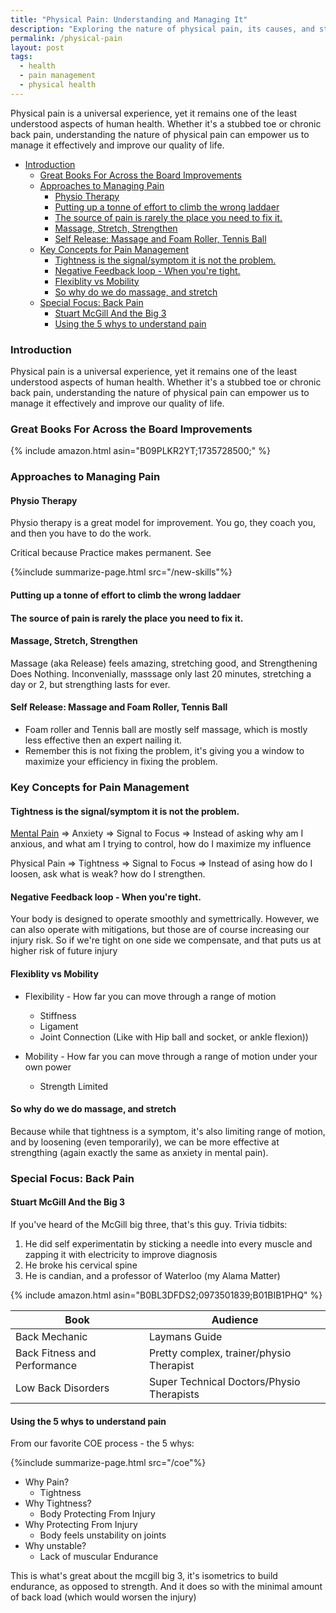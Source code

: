 ```yaml
---
title: "Physical Pain: Understanding and Managing It"
description: "Exploring the nature of physical pain, its causes, and strategies for effective management."
permalink: /physical-pain
layout: post
tags:
  - health
  - pain management
  - physical health
---
```


Physical pain is a universal experience, yet it remains one of the least understood aspects of human health. Whether it's a stubbed toe or chronic back pain, understanding the nature of physical pain can empower us to manage it effectively and improve our quality of life.

<!-- prettier-ignore-start -->
<!-- vim-markdown-toc-start -->

- [Introduction](#introduction)
  - [Great Books For Across the Board Improvements](#great-books-for-across-the-board-improvements)
  - [Approaches to Managing Pain](#approaches-to-managing-pain)
    - [Physio Therapy](#physio-therapy)
    - [Putting up a tonne of effort to climb the wrong laddaer](#putting-up-a-tonne-of-effort-to-climb-the-wrong-laddaer)
    - [The source of pain is rarely the place you need to fix it.](#the-source-of-pain-is-rarely-the-place-you-need-to-fix-it)
    - [Massage, Stretch, Strengthen](#massage-stretch-strengthen)
    - [Self Release: Massage and Foam Roller, Tennis Ball](#self-release-massage-and-foam-roller-tennis-ball)
  - [Key Concepts for Pain Management](#key-concepts-for-pain-management)
    - [Tightness is the signal/symptom it is not the problem.](#tightness-is-the-signalsymptom-it-is-not-the-problem)
    - [Negative Feedback loop - When you're tight.](#negative-feedback-loop---when-youre-tight)
    - [Flexiblity vs Mobility](#flexiblity-vs-mobility)
    - [So why do we do massage, and stretch](#so-why-do-we-do-massage-and-stretch)
  - [Special Focus: Back Pain](#special-focus-back-pain)
    - [Stuart McGill And the Big 3](#stuart-mcgill-and-the-big-3)
    - [Using the 5 whys to understand pain](#using-the-5-whys-to-understand-pain)

<!-- vim-markdown-toc-end -->
<!-- prettier-ignore-end -->

### Introduction

Physical pain is a universal experience, yet it remains one of the least understood aspects of human health. Whether it's a stubbed toe or chronic back pain, understanding the nature of physical pain can empower us to manage it effectively and improve our quality of life.

### Great Books For Across the Board Improvements

{% include amazon.html asin="B09PLKR2YT;1735728500;" %}

### Approaches to Managing Pain

#### Physio Therapy

Physio therapy is a great model for improvement. You go, they coach you, and then you have to do the work.

Critical because Practice makes permanent. See

{%include summarize-page.html src="/new-skills"%}

#### Putting up a tonne of effort to climb the wrong laddaer

#### The source of pain is rarely the place you need to fix it.

#### Massage, Stretch, Strengthen

Massage (aka Release) feels amazing, stretching good, and Strengthening Does Nothing.
Inconvenially, masssage only last 20 minutes, stretching a day or 2, but strengthing lasts for ever.

#### Self Release: Massage and Foam Roller, Tennis Ball

- Foam roller and Tennis ball are mostly self massage, which is mostly less effective then an expert nailing it.
- Remember this is not fixing the problem, it's giving you a window to maximize your efficiency in fixing the problem.

### Key Concepts for Pain Management

#### Tightness is the signal/symptom it is not the problem.

[Mental Pain](/mental-pain) => Anxiety => Signal to Focus => Instead of asking why am I anxious, and what am I trying to control, how do I maximize my influence

Physical Pain => Tightness => Signal to Focus => Instead of asing how do I loosen, ask what is weak? how do I strengthen.

#### Negative Feedback loop - When you're tight.

Your body is designed to operate smoothly and symettrically. However, we can also operate with mitigations, but those are of course increasing our injury risk. So if we're tight on one side we compensate, and that puts us at higher risk of future injury

#### Flexiblity vs Mobility

- Flexibility - How far you can move through a range of motion

  - Stiffness
  - Ligament
  - Joint Connection (Like with Hip ball and socket, or ankle flexion))

- Mobility - How far you can move through a range of motion under your own power
  - Strength Limited

#### So why do we do massage, and stretch

Because while that tightness is a symptom, it's also limiting range of motion, and by loosening (even temporarily), we can be more effective at strengthing (again exactly the same as anxiety in mental pain).

### Special Focus: Back Pain

#### Stuart McGill And the Big 3

If you've heard of the McGill big three, that's this guy. Trivia tidbits:

1. He did self experimentatin by sticking a needle into every muscle and zapping it with electricity to improve diagnosis
1. He broke his cervical spine
1. He is candian, and a professor of Waterloo (my Alama Matter)

{% include amazon.html asin="B0BL3DFDS2;0973501839;B01BIB1PHQ" %}

| Book                         | Audience                                  |
| ---------------------------- | ----------------------------------------- |
| Back Mechanic                | Laymans Guide                             |
| Back Fitness and Performance | Pretty complex, trainer/physio Therapist  |
| Low Back Disorders           | Super Technical Doctors/Physio Therapists |

#### Using the 5 whys to understand pain

From our favorite COE process - the 5 whys:

{%include summarize-page.html src="/coe"%}

- Why Pain?
  - Tightness
- Why Tightness?
  - Body Protecting From Injury
- Why Protecting From Injury
  - Body feels unstability on joints
- Why unstable?
  - Lack of muscular Endurance

This is what's great about the mcgill big 3, it's isometrics to build endurance, as opposed to strength. And it does so with the minimal amount of back load (which would worsen the injury)

